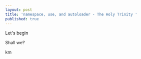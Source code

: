 ```yaml
---
layout: post
title: 'namespace, use, and autoloader - The Holy Trinity '
published: true
---
```


Let's begin

Shall we?

km
